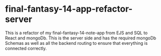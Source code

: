 # final-fantasy-14-app-refactor-server
This is a refactor of my final-fantasy-14-note-app from EJS and SQL to React and mongoDb. This is the server side and has the required mongoDb Schemas as well as all the backend routing to ensure that everything is connected correctly.

